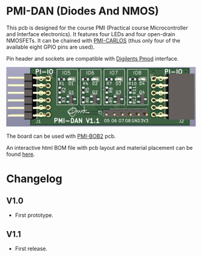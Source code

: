 # PMI-DAN (Diodes And NMOS)

This pcb is designed for the course PMI (Practical course Microcontroller and Interface electronics). It features four LEDs and four open-drain NMOSFETs. It can be chained with [PMI-CARLOS](https://github.com/emtpb/pmi-hw-carlos) (thus only four of the available eight GPIO pins are used).

Pin header and sockets are compatible with
[Digilents Pmod](https://digilent.com/reference/pmod/start) interface.

![DAN-front](figures/dan-front.png)

The board can be used with [PMI-BOB2](https://github.com/emtpb/pmi-hw-bob2)
pcb.

An interactive html BOM file with pcb layout and material placement can be
found [here](bom/ibom.html).

# Changelog

## V1.0
* First prototype.

## V1.1
* First release.

